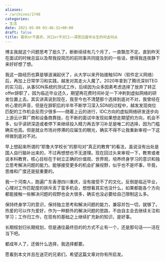 ```yaml
---
aliases:
- /archives/1748
categories:
- 生活
date: 2021-05-09 03:46:31+00:00
draft: false
title: 喜欢or不喜欢、对口or不对口——深思应届毕业生的何去何从
---
```


博主我就这个问题思考了挺久了，断断续续有几个月了，一直飘忽不定。直到昨天在面试的时候总监以及帮我投简历的前同事共同提及到的一些话，使得我连夜静下来好好想了想。



我这一路经历也算是够波澜起伏了，从大学以来开始接触SDN（软件定义网络）后，再加上日常学习和实践，越发对其走火入魔了。2020年拿到了腾讯深圳TEG的实习后，从事SDN系统的测试工作，后续因为众多因素考虑选择了放弃了转正offer辞职了，因为临近毕业还久，期望再花费时间补足一下冲刺到虚拟网络的研发位置上去。其实讲真说到现在，我至今也不清楚那个选择到底对不对，我曾经在听心里的声音，但是在辞职后的半年不断学习深入SDN的过程中，越发发现岗位匹配的工作机会反而少很多——随着上云的进行，IDC方向的虚拟网络研发逐步向上游云计算厂商和设备商靠拢，在不断的面试中发现如果想走期望的方向，机会不多，似乎读研深造或者停下来继续投入精力再去学习补足是唯二的选择，因为门槛确实也高。但是就业市场对停滞的应届生的眼光，确实不得不让我重新审视一下这样做到底对不对。

早上想起来所谓的“耶鲁大学校长”的那句对“真正的教育”的看法，虽说没有出处是国人自行脑补出来的，不过再想想也不无道理。现在回过头来审视一下，教育或者说本科教育，核心目标在于树立正确的价值观、世界观，培养终身学习的意识和独立思考解决问题的能力。能够接受更多的机会扩展视野，似乎也不是坏事，毕竟，思维和广度还是挺重要的。

我一个河南人，跑遍广东香港四川重庆，没有接受不了的文化。反倒是临近毕业，心理对工作匹配度的排斥丢了蛮多机会，想想看其实也没什么，如果都能各个方向都能接触一些解决问题的视野也会大很多，确实也没必要给自己限制这么多。

保持终身学习的意识，保持独立思考和解决问题的能力，兼容并包一切，就够了。热爱的可以作为爱好，作为一种额外的解决问题的思路，不由自主会去继续关注和学习；工作归工作，在现有的基础之上继续扩充新的知识，是好事。

长期规划归长期规划，但是通往最终目的的方式不止有一个，还是那句话——活在当下吧。

都成年人了，还做什么选择，我选择都要。

愿看到本文并且在迷茫的兄弟们，希望这篇文章对你有所启发。